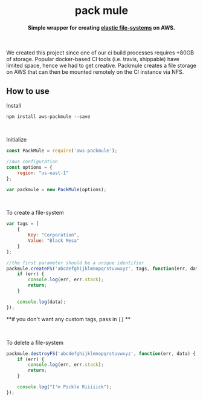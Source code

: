 <h1 align="center">
  pack mule
  <br>
</h1>

<h4 align="center">Simple wrapper for creating <a href="https://aws.amazon.com/efs/">elastic file-systems</a> on AWS.</h4>

<br>

We created this project since one of our ci build processes requires +80GB of storage. Popular docker-based CI tools (i.e. travis, shippable) have limited space, hence we had to get creative. Packmule creates a file storage on AWS that can then be mounted remotely on the CI instance via NFS.


## How to use

Install
```
npm install aws-packmule --save
```

<br>

Initialize
```js
const PackMule = require('aws-packmule');

//aws configuration
const options = {
    region: "us-east-1"
};

var packmule = new PackMule(options);
```

<br>

To create a file-system
```js
var tags = [
    {
        Key: "Corporation",
        Value: "Black Mesa"
    }
];

//the first parameter should be a unique identifier
packmule.createFS('abcdefghijklmnopqrstuvwxyz', tags, function(err, data) {
    if (err) {
        console.log(err, err.stack);
        return;
    }

    console.log(data);
});
```
**if you don't want any custom tags, pass in `[]` **

<br>

To delete a file-system
```js
packmule.destroyFS('abcdefghijklmnopqrstuvwxyz', function(err, data) {
    if (err) {
        console.log(err, err.stack);
        return;
    }

    console.log("I'm Pickle Riiiiick");
});
```
